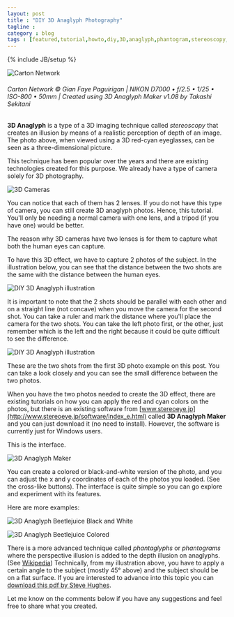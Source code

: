 ```yaml
---
layout: post
title : "DIY 3D Anaglyph Photography"
tagline : 
category : blog
tags : [featured,tutorial,howto,diy,3D,anaglyph,phantogram,stereoscopy,photography,photos]
---
```

{% include JB/setup %}

![Carton Network](http://i.imgur.com/vpQAmya.jpg)

###### Carton Network &copy; Gian Faye Paguirigan | NIKON D7000 &bullet; f/2.5 &bullet; 1/25 &bullet; ISO-800 &bullet; 50mm | Created using 3D Anaglyph Maker v1.08 by Takashi Sekitani


**3D Anaglyph** is a type of a 3D imaging technique called *stereoscopy* that creates an illusion by means of a realistic perception of depth of an image. The photo above, when viewed using a 3D red-cyan eyeglasses, can be seen as a three-dimensional picture.

This technique has been popular over the years and there are existing technologies created for this purpose. We already have a type of camera solely for 3D photography.

![3D Cameras](http://i.imgur.com/KAULx8f.jpg)

You can notice that each of them has 2 lenses. If you do not have this type of camera, you can still create 3D anaglyph photos. Hence, this tutorial. You'll only be needing a normal camera with one lens, and a tripod (if you have one) would be better.

The reason why 3D cameras have two lenses is for them to capture what both the human eyes can capture. 

To have this 3D effect, we have to capture 2 photos of the subject. In the illustration below, you can see that the distance between the two shots are the same with the distance between the human eyes.

![DIY 3D Anaglyph illustration](http://i.imgur.com/OUUVZtb.jpg)

It is important to note that the 2 shots should be parallel with each other and on a straight line (not concave) when you move the camera for the second shot. You can take a ruler and mark the distance where you'll place the camera for the two shots. You can take the left photo first, or the other, just remember which is the left and the right because it could be quite difficult to see the difference. 

![DIY 3D Anaglyph illustration](http://i.imgur.com/oj5LoDF.jpg)

These are the two shots from the first 3D photo example on this post. You can take a look closely and you can see the small difference between the two photos.

When you have the two photos needed to create the 3D effect, there are existing tutorials on how you can apply the red and cyan colors on the photos, but there is an existing software from [www.stereoeye.jp](http://www.stereoeye.jp/software/index_e.html) called **3D Anaglyph Maker** and you can just download it (no need to install). However, the software is currently just for Windows users.

This is the interface.

![3D Anaglyph Maker](http://i.imgur.com/UTPexht.png)

You can create a colored or black-and-white version of the photo, and you can adjust the x and y coordinates of each of the photos you loaded. (See the cross-like buttons). The interface is quite simple so you can go explore and experiment with its features.

Here are more examples:

![3D Anaglyph Beetlejuice Black and White](http://i.imgur.com/ckoGvxP.jpg)

![3D Anaglyph Beetlejuice Colored](http://i.imgur.com/PcVqGjz.jpg)

There is a more advanced technique called *phantaglyphs* or *phantograms* where the perspective illusion is added to the depth illusion on anaglyphs. (See [Wikipedia](http://en.wikipedia.org/wiki/Phantogram)) Technically, from my illustration above, you have to apply a certain angle to the subject (mostly 45&deg; above) and the subject should be on a flat surface. If you are interested to advance into this topic you can [download this pdf by Steve Hughes](/assets/docs/intro-to-phantograms-by-steve-hughes.pdf).

Let me know on the comments below if you have any suggestions and feel free to share what you created.
